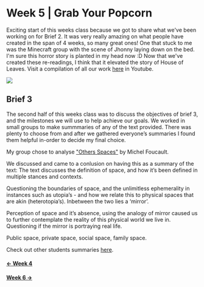 # Week 5 | Grab Your Popcorn
Exciting start of this weeks class because we got to share what we've been working on for Brief 2. It was very really amazing on what people have created in the span of 4 weeks, so many great ones! One that stuck to me was the Minecraft group with the scene of Jhonny laying down on the bed. I'm sure this horror story is planted in my head now :D Now that we've created these re-readings, I think that it elevated the story of House of Leaves. Visit a compilation of all our work [here](https://www.youtube.com/watch?v=uiOQQN-uh4c&list=PLUcOibqqi1kyBP6b0wt7EsPpsiJ-UzEaH) in Youtube.

<img src ="brief2.JPG">

## Brief 3
The second half of this weeks class was to discuss the objectives of brief 3, and the milestones we will use to help achieve our goals. We worked in small groups to make summmaries of any of the text provided. There was plenty to choose from and after we gathered everyone’s summaries I found them helpful in-order to decide my final choice.

My group chose to analyse ["Others Spaces"](http://digbeyond.com/readme/JPG/Foucault_1967_sm.pdf) by Michel Foucault.

We discussed and came to a conlusion on having this as a summary of the text:
The text discusses the definition of space, and how it’s been defined in multiple stances and contexts.

Questioning the boundaries of space, and the unlimitless ephemerality in instances such as utopia’s - and how we relate this to physical spaces that are akin (heterotopia’s). Inbetween the two lies a ‘mirror’.

Perception of space and it’s absence, using the analogy of mirror caused us to further contemplate the reality of this physical world we live in. Questioning if the mirror is portraying real life.

Public space, private space, social space, family space.

Check out other students summaries [here](https://docs.google.com/presentation/d/1tF9j3J75aVpLWOs6R_vCNQty8WjL-_AfgO9TgyKLoq0/edit#slide=id.p). 

#### [<- Week 4](https://github.com/natnathania/Codewords-2020/blob/master/Week%204/readme.md) 
#### [Week 6 ->](https://github.com/natnathania/Codewords-2020/blob/master/Week%206/readme.md) 

